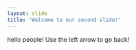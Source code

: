 ```yaml
---
layout: slide
title: "Welcome to our second slide!"
---
```

hello people!
Use the left arrow to go back!
